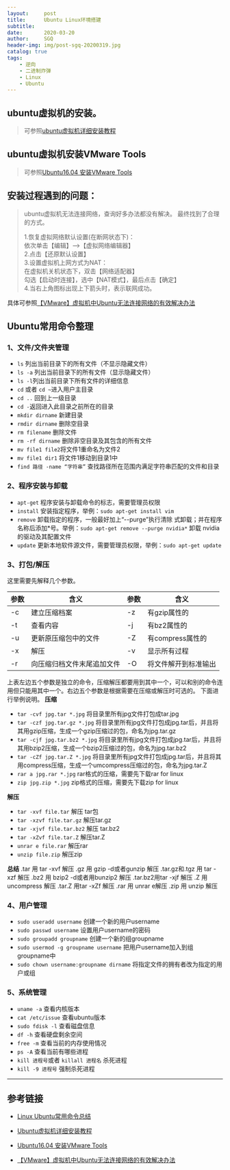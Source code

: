 ```yaml
---
layout:     post
title:      Ubuntu Linux环境搭建
subtitle:   
date:       2020-03-20
author:     SGQ
header-img: img/post-sgq-20200319.jpg
catalog: true
tags:
    - 逆向
    - 二进制炸弹
    - Linux
    - Ubuntu
---
```






## ubuntu虚拟机的安装。
>
> 可参照[ubuntu虚拟机详细安装教程](http://corina.cc/article/51/)
>
## ubuntu虚拟机安装VMware Tools

>
>可参照[Ubuntu16.04 安装VMware Tools](http://corina.cc/article/104/)
>

## 安装过程遇到的问题：
>
>ubuntu虚拟机无法连接网络，查询好多办法都没有解决。
最终找到了合理的方式。
>
>
>1.恢复虚拟网络默认设置(在断网状态下)：<br>
 依次单击【编辑】-->【虚拟网络编辑器】<br>
 2.点击【还原默认设置】<br>
3.设置虚拟机上网方式为NAT：<br>
在虚拟机关机状态下，双击【网络适配器】<br>
勾选【启动时连接】，选中【NAT模式】，最后点击【确定】<br>
4.当右上角图标出现上下箭头时，表示联网成功。<br>
>
具体可参照[【VMware】虚拟机中Ubuntu无法连接网络的有效解决办法](https://blog.csdn.net/u013554213/article/details/79408084?depth_1-utm_source=distribute.pc_relevant.none-task&utm_source=distribute.pc_relevant.none-task)

## Ubuntu常用命令整理

### 1、文件/文件夹管理


*   `ls` 列出当前目录下的所有文件（不显示隐藏文件）
*   `ls -a` 列出当前目录下的所有文件（显示隐藏文件）
*   `ls -l`列出当前目录下所有文件的详细信息
*   `cd` 或者 `cd ~`进入用户主目录
*   `cd ..` 回到上一级目录
*   `cd -`返回进入此目录之前所在的目录
*   `mkdir dirname` 新建目录
*   `rmdir dirname` 删除空目录
*   `rm filename` 删除文件
*   `rm -rf dirname` 删除非空目录及其包含的所有文件
*   `mv file1 file2`将文件1重命名为文件2
*   `mv file1 dir1` 将文件1移动到目录1中
*   `find 路径 -name “字符串”` 查找路径所在范围内满足字符串匹配的文件和目录

### 2、程序安装与卸载

*   `apt-get` 程序安装与卸载命令的标志，需要管理员权限
*   `install` 安装指定程序，举例：`sudo apt-get install vim`
*   `remove` 卸载指定的程序，一般最好加上“--purge”执行清除
    式卸载；并在程序名称后添加*号。举例：`sudo apt-get remove --purge nvidia*` 卸载 nvidia 的驱动及其配置文件
*   `update` 更新本地软件源文件，需要管理员权限，举例：`sudo apt-get update`

### 3、打包/解压

这里需要先解释几个参数。

| 参数 | 含义 | 参数 | 含义 |
| --- | --- | --- | --- |
| -c | 建立压缩档案 | -z | 有gzip属性的 |
| -t | 查看内容 | -j | 有bz2属性的 |
| -u | 更新原压缩包中的文件 | -Z | 有compress属性的 |
| -x | 解压 | -v | 显示所有过程 |
| -r | 向压缩归档文件末尾追加文件 | -O | 将文件解开到标准输出 |

上表左边五个参数是独立的命令，压缩解压都要用到其中一个，可以和别的命令连用但只能用其中一个。右边五个参数是根据需要在压缩或解压时可选的。
下面进行举例说明。
**压缩**

*   `tar -cvf jpg.tar *.jpg` 将目录里所有jpg文件打包成tar.jpg
*   `tar -czf jpg.tar.gz *.jpg` 将目录里所有jpg文件打包成jpg.tar后，并且将其用gzip压缩，生成一个gzip压缩过的包，命名为jpg.tar.gz
*   `tar -cjf jpg.tar.bz2 *.jpg` 将目录里所有jpg文件打包成jpg.tar后，并且将其用bzip2压缩，生成一个bzip2压缩过的包，命名为jpg.tar.bz2
*   `tar -cZf jpg.tar.Z *.jpg` 将目录里所有jpg文件打包成jpg.tar后，并且将其用compress压缩，生成一个umcompress压缩过的包，命名为jpg.tar.Z
*   `rar a jpg.rar *.jpg` rar格式的压缩，需要先下载rar for linux
*   `zip jpg.zip *.jpg` zip格式的压缩，需要先下载zip for linux

**解压**

*   `tar -xvf file.tar` 解压 tar包
*   `tar -xzvf file.tar.gz` 解压tar.gz
*   `tar -xjvf file.tar.bz2` 解压 tar.bz2
*   `tar -xZvf file.tar.Z` 解压tar.Z
*   `unrar e file.rar` 解压rar
*   `unzip file.zip` 解压zip

**总结**
.tar 用 tar -xvf 解压
.gz 用 gzip -d或者gunzip 解压
.tar.gz和.tgz 用 tar -xzf 解压
.bz2 用 bzip2 -d或者用bunzip2 解压
.tar.bz2用tar -xjf 解压
.Z 用 uncompress 解压
.tar.Z 用tar -xZf 解压
.rar 用 unrar e解压
.zip 用 unzip 解压

### 4、用户管理

*   `sudo useradd username` 创建一个新的用户username
*   `sudo passwd username` 设置用户username的密码
*   `sudo groupadd groupname` 创建一个新的组groupname
*   `sudo usermod -g groupname username` 把用户username加入到组groupname中
*   `sudo chown username:groupname dirname` 将指定文件的拥有者改为指定的用户或组

### 5、系统管理

*   `uname -a` 查看内核版本
*   `cat /etc/issue` 查看ubuntu版本
*   `sudo fdisk -l` 查看磁盘信息
*   `df -h` 查看硬盘剩余空间
*   `free -m` 查看当前的内存使用情况
*   `ps -A` 查看当前有哪些进程
*   `kill 进程号`或者 `killall 进程名` 杀死进程
*   `kill -9 进程号` 强制杀死进程


----------


## 参考链接

* [Linux Ubuntu常用命令总结](https://blog.csdn.net/simongeek/article/details/45271089)
* [Ubuntu虚拟机详细安装教程](http://corina.cc/article/51/)
  
* [Ubuntu16.04 安装VMware Tools](http://corina.cc/article/104/)
* [【VMware】虚拟机中Ubuntu无法连接网络的有效解决办法](https://blog.csdn.net/u013554213/article/details/79408084?depth_1-utm_source=distribute.pc_relevant.none-task&utm_source=distribute.pc_relevant.none-task)



































































